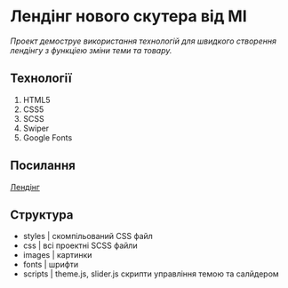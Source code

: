 # Лендінг нового скутера від MI

_Проект демоструе використання технологій для швидкого створення лендінгу з функціею зміни теми та товару._


## Технології

  1. HTML5
  2. CSS5
  3. SCSS
  4. Swiper
  5. Google Fonts

     
## Посилання

  [Лендінг](https://drkr24.github.io/Scooter/)


## Структура

  - styles  | скомпільований CSS файл
  - css     | всі проектні SCSS файли
  - images  | картинки
  - fonts   | шрифти
  - scripts | theme.js, slider.js скрипти управління темою та салйдером
